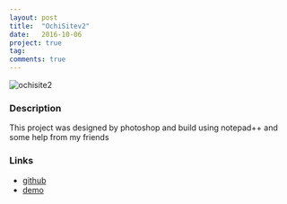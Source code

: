 ```yaml
---
layout: post
title:  "OchiSitev2"
date:   2016-10-06
project: true
tag:
comments: true
---
```


![ochisite2](https://cdn.discordapp.com/attachments/408950289962369025/525175526629834754/fKfyyfEescAAAAASUVORK5CYII.png)

### Description
This project was designed by photoshop and build using notepad++ and some help from my friends

### Links
* [github](https://github.com/troke12/OchiSite2)
* [demo](https://troke.id/OchiSite2)
